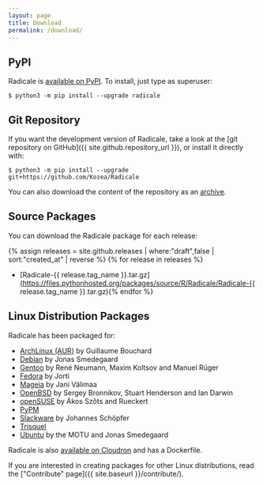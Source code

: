 ```yaml
---
layout: page
title: Download
permalink: /download/
---
```


## PyPI

Radicale is [available on PyPI](https://pypi.python.org/pypi/Radicale/). To
install, just type as superuser:

    $ python3 -m pip install --upgrade radicale

## Git Repository

If you want the development version of Radicale, take a look at the
[git repository on GitHub]({{ site.github.repository_url }}), or install it
directly with:

    $ python3 -m pip install --upgrade git+https://github.com/Kozea/Radicale

You can also download the content of the repository as an
[archive](https://github.com/Kozea/Radicale/tarball/master).

## Source Packages

You can download the Radicale package for each release:

{% assign releases = site.github.releases | where:"draft",false | sort:"created_at" | reverse %}
{% for release in releases %}
- [Radicale-{{ release.tag_name }}.tar.gz](https://files.pythonhosted.org/packages/source/R/Radicale/Radicale-{{ release.tag_name }}.tar.gz){% endfor %}

## Linux Distribution Packages

Radicale has been packaged for:

- [ArchLinux (AUR)](https://aur.archlinux.org/packages/radicale/) by
  Guillaume Bouchard
- [Debian](http://packages.debian.org/radicale) by Jonas Smedegaard
- [Gentoo](https://packages.gentoo.org/packages/www-apps/radicale)
  by René Neumann, Maxim Koltsov and Manuel Rüger
- [Fedora](https://admin.fedoraproject.org/pkgdb/package/radicale/) by Jorti
- [Mageia](http://madb.mageia.org/package/show/application/0/name/radicale) by
  Jani Välimaa
- [OpenBSD](http://openports.se/productivity/radicale) by Sergey Bronnikov,
  Stuart Henderson and Ian Darwin
- [openSUSE](http://software.opensuse.org/package/Radicale?search_term=radicale)
  by Ákos Szőts and Rueckert
- [PyPM](http://code.activestate.com/pypm/radicale/)
- [Slackware](http://schoepfer.info/slackware.xhtml#packages-network) by
  Johannes Schöpfer
- [Trisquel](http://packages.trisquel.info/search?searchon=names&keywords=radicale)
- [Ubuntu](http://packages.ubuntu.com/radicale) by the MOTU and Jonas
  Smedegaard

Radicale is also
[available on Cloudron](https://cloudron.io/button.html?app=org.radicale.cloudronapp)
and has a Dockerfile.

If you are interested in creating packages for other Linux distributions, read
the ["Contribute" page]({{ site.baseurl }}/contribute/).
